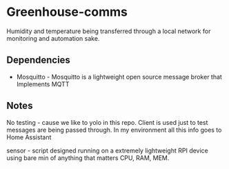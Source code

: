 # Greenhouse-comms

Humidity and temperature being transferred through a local network for monitoring and automation sake.

## Dependencies
* Mosquitto - Mosquitto is a lightweight open source message broker that Implements MQTT


## Notes
No testing - cause we like to yolo in this repo. Client is used just to test messages are being passed through. In my environment all this info goes to Home Assistant

sensor - script designed running on a extremely lightweight RPI device using bare min of anything that matters CPU, RAM, MEM.
